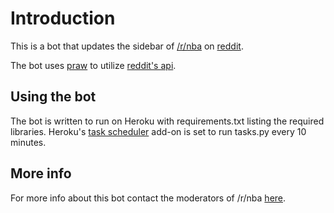 # Introduction

This is a bot that updates the sidebar of [/r/nba](http://www.reddit.com/r/nba) on [reddit](http://www.reddit.com). 

The bot uses [praw](https://github.com/praw-dev/praw) to utilize [reddit's api](http://www.reddit.com/dev/api).

## Using the bot

The bot is written to run on Heroku with requirements.txt listing the required libraries. Heroku's [task scheduler](https://addons.heroku.com/scheduler) add-on is set to run tasks.py every 10 minutes.

## More info

For more info about this bot contact the moderators of /r/nba [here](http://www.reddit.com/message/compose?to=%2Fr%2Fnba).
